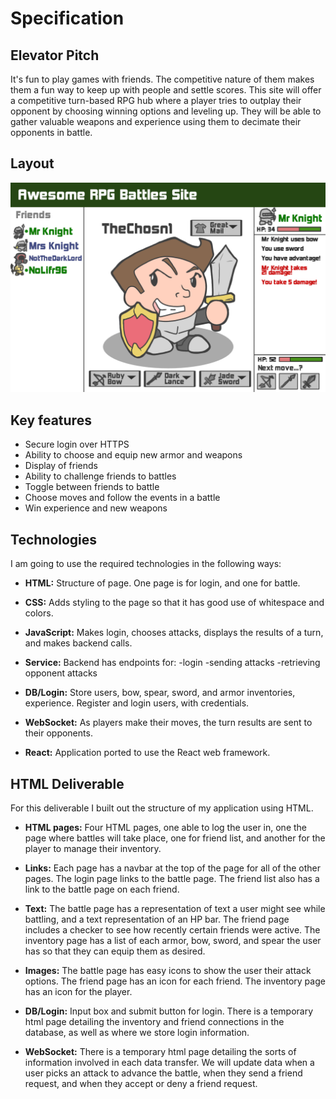 # Specification

## Elevator Pitch

It's fun to play games with friends. The competitive nature of them makes them a fun way to keep up with people and settle scores. This site will offer a competitive turn-based RPG hub where a player tries to outplay their opponent by choosing winning options and leveling up. They will be able to gather valuable weapons and experience using them to decimate their opponents in battle.

## Layout

![Screenshot of the mockup for the site](rpgsitemockup.png)

## Key features

- Secure login over HTTPS
- Ability to choose and equip new armor and weapons
- Display of friends
- Ability to challenge friends to battles
- Toggle between friends to battle
- Choose moves and follow the events in a battle
- Win experience and new weapons

## Technologies

I am going to use the required technologies in the following ways:

- **HTML:** Structure of page. One page is for login, and one for battle.

- **CSS:** Adds styling to the page so that it has good use of whitespace and colors.

- **JavaScript:** Makes login, chooses attacks, displays the results of a turn, and makes backend calls.

- **Service:** Backend has endpoints for:
 -login
 -sending attacks
 -retrieving opponent attacks

- **DB/Login:** Store users, bow, spear, sword, and armor inventories, experience. Register and login users, with credentials.

- **WebSocket:** As players make their moves, the turn results are sent to their opponents.

- **React:** Application ported to use the React web framework.

## HTML Deliverable

For this deliverable I built out the structure of my application using HTML.

- **HTML pages:** Four HTML pages, one able to log the user in, one the page where battles will take place, one for friend list, and another for the player to manage their inventory.

- **Links:** Each page has a navbar at the top of the page for all of the other pages. The login page links to the battle page. The friend list also has a link to the battle page on each friend.

- **Text:** The battle page has a representation of text a user might see while battling, and a text representation of an HP bar. The friend page includes a checker to see how recently certain friends were active. The inventory page has a list of each armor, bow, sword, and spear the user has so that they can equip them as desired.

- **Images:** The battle page has easy icons to show the user their attack options. The friend page has an icon for each friend. The inventory page has an icon for the player.

- **DB/Login:** Input box and submit button for login. There is a temporary html page detailing the inventory and friend connections in the database, as well as where we store login information.

- **WebSocket:** There is a temporary html page detailing the sorts of information involved in each data transfer. We will update data when a user picks an attack to advance the battle, when they send a friend request, and when they accept or deny a friend request.